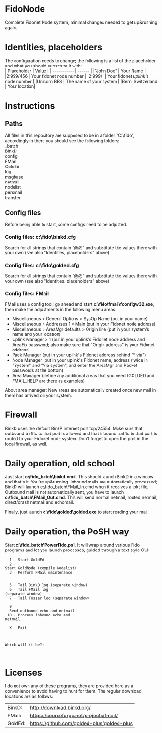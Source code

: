 # FidoNode
Complete Fidonet Node system, minimal changes needed to get up&amp;running again.

# Identities, placeholders
The configuration needs to change; the following is a list of the placeholder and what you should substitute it with:<br>
| Placeholder | Value  |
| ----------- | ------ | 
|"John Doe"        | Your Name |
|2:999/456         | Your fidonet node number |
|2:999/1           | Your fidonet *uplink's* node number |
|Unicorn BBS       | The name of your system |
|Bern, Switzerland | Your location| 

# Instructions

## Paths<br>
All files in this repository are supposed to be in a folder "C:\fido", accordingly in there you should see the following folders:<br>
\_batch<br>
BinkD<br>
config<br>
FMail<br>
GoldEd<br>
log<br>
msgbase<br>
netmail<br>
nodelist<br>
persmail<br>
transfer<br>

## Config files

Before being able to start, some configs need to be adjusted.

### Config files: c:\fido\binkd.cfg

Search for all strings that contain "@@" and substitute the values there with your own (see also "Identities, placeholders" above)

### Config files: c:\fido\golded.cfg

Search for all strings that contain "@@" and substitute the values there with your own (see also "Identities, placeholders" above)

### Config files: FMail

FMail uses a config tool; go ahead and start **c:\fido\fmail\fconfigw32.exe**, then make the adjustments in the following menu areas:
- Miscellaneous > General Options > SysOp Name (put in your name)
- Miscellaneous > Addresses 1 > Main (put in your Fidonet node address)
- Miscellaneous > AreaMgr defaults > Origin line (put in your system's name and your location)
- Uplink Manager > 1 (put in your uplink's Fidonet node address and AreaFix password; also make sure that "Origin address" is your Fidonet address)
- Pack Manager (put in your uplink's Fidonet address behind "* via")
- Node Manager (put in your uplink's Fidonet name, address (twice in "System" and "Via system", and enter the AreaMgr and Packet passwords at the bottom)
- Area Manager (define any additional areas that you need (GOLDED and FMAIL_HELP are there as examples)

About area manager: New areas are automatically created once new mail in them has arrived on your system. 

# Firewall

BinkD uses the default BinkP internet port tcp/24554. Make sure that outbound traffic to that port is allowed and that inbound traffic to that port is routed to your Fidonet node system. Don't forget to open the port in the local firewall, as well.


# Daily operation, old school

Just start **c:\fido\_batch\binkd.cmd**. This should launch BinkD in a window and that's it. You're up&running. Inbound mails are automatically processed; BinkD will launch c:\fido\_batch\FMail_In.cmd when it receives a .pkt file. Outbound mail is not automatically sent, you have to launch **c:\fido\_batch\FMail_Out.cmd**. This will send normal netmail, routed netmail, direct/crash netmail and echomail.

Finally, just launch **c:\fido\golded\golded.exe** to start reading your mail.<br>


# Daily operation, the PoSH way

Start **c:\fido\_batch\PowerFido.ps1**. It will wrap around various Fido programs and let you launch processes, guided through a text style GUI:<br><br>
<code>
&emsp;1 - Start GoldEd<br>
&emsp;2 - Start GoldNode (compile Nodelist)<br>
&emsp;3 - Perform FMail maintenance<br>
<br>
&emsp;5 - Tail BinkD log (separate window)<br>
&emsp;6 - Tail FMail log (separate window)<br>
&emsp;7 - Tail Tosser log (separate window)<br>
<br>
&emsp;9 - Send outbound echo and netmail<br>
10 - Process inbound echo and netmail<br>
<br>
&emsp;X - Exit

Which will it be?:
<br><br>
</code>

# Licenses

I do not own any of these programs, they are provided here as a convenience to avoid having to hunt for them. The regular download locations are as follows:<br>

| | |
| --- | --- | 
| BinkD: | http://download.binkd.org/<br>
| FMail: | https://sourceforge.net/projects/fmail/<br>
| GoldEd:| https://github.com/golded-plus/golded-plus<br>

